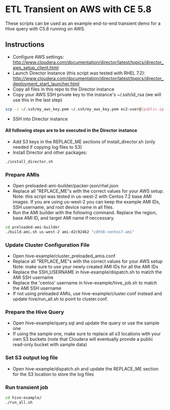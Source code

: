 # ETL Transient on AWS with CE 5.8

These scripts can be used as an example end-to-end transient demo for a Hive query with C5.8 running on AWS.  

## Instructions

- Configure AWS settings: http://www.cloudera.com/documentation/director/latest/topics/director_aws_setup_client.html
- Launch Director Instance (this script was tested with RHEL 7.2): http://www.cloudera.com/documentation/director/latest/topics/director_deployment_start_launcher.html
- Copy all files in this repo to the Director instance
- Copy your AWS SSH private key to the instance's  ~/.ssh/id_rsa (we will use this in the last step)
```sh
scp -i ~/.ssh/my_aws_key.pem ~/.ssh/my_aws_key.pem ec2-user@[public-ip-address]:/home/ec2-user/.ssh/id_rsa
```
- SSH into Director instance 

#### All following steps are to be executed in the Director instance

- Add S3 keys in the REPLACE_ME sections of install_director.sh (only needed if copying log files to S3)
- Install Director and other packages: 

```sh
./install_director.sh
```

### Prepare AMIs
- Open preloaded-ami-builder/packer-json/rhel.json
- Replace all "REPLACE_ME"s with the correct values for your AWS setup.
  Note: this script was tested in us-west-2 with Centos 7.2 base AMI images. If you are using us-west-2 you can keep the example AMI IDs, SSH username, and root device name in all files.
- Run the AMI builder with the following command.  Replace the region, base AMI ID, and target AMI name if neccessary.
```sh
cd preloaded-ami-builder
./build-ami.sh us-west-2 ami-d2c924b2 "cdh58-centos7-ami"
```

### Update Cluster Configuration File
- Open hive-example/cluster_preloaded_amis.conf 
- Replace all "REPLACE_ME"s with the correct values for your AWS setup
  Note:  make sure to use your newly created AMI IDs for all the AMI IDs
- Replace the SSH_USERNAME in hive-example/dispatch.sh to match the AMI SSH username
- Replace the 'centos' username in hive-example/hive_job.sh to match the AMI SSH username
- If not using preloaded AMIs, use hive-example/cluster.conf instead and update hive/run_all.sh to point to cluster.conf.

### Prepare the Hive Query
- Open hive-example/query.sql and update the query or use the sample one
- If using the sample one, make sure to replace all s3 locations with your own S3 buckets (note that Cloudera will eventually provide a public read-only bucket with sample data)

### Set S3 output log file
- Open hive-example/dispatch.sh and update the REPLACE_ME section for the S3 location to store the log files

### Run transient job
```sh
cd hive-example/
./run_all.sh
```
